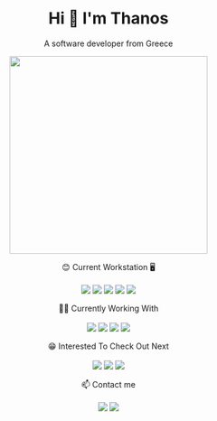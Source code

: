 

<h1 align='center'>
  Hi 👋 I'm Thanos
</h1>

<p align='center'>
  A software developer from Greece
</p>

<p align='center'>
  <img src="https://github-readme-stats.vercel.app/api?username=thanosades&show_icons=true&count_private=true&theme=tokyonight" width="350">
</p>

<p align='center'>
  😊 Current Workstation 🖥️<br><br>
  <img src="https://img.shields.io/badge/Windows-0078D6?style=for-the-badge&logo=windows&logoColor=white" />
  <img src="https://img.shields.io/badge/Ubuntu_(WSL2)-E95420?style=for-the-badge&logo=ubuntu&logoColor=white" />
  <img src="https://img.shields.io/badge/Visual_Studio_Code-0078D4?style=for-the-badge&logo=visual%20studio%20code&logoColor=white" />
  <img src="https://img.shields.io/badge/Visual_Studio-5C2D91?style=for-the-badge&logo=visual%20studio&logoColor=white" />
  <img src="https://img.shields.io/badge/IntelliJIDEA-000000.svg?style=for-the-badge&logo=intellij-idea&logoColor=white" />
</p>

<p align='center'>
  👨‍💻 Currently Working With<br><br>
  <a href="https://reactjs.org/"><img src="https://img.shields.io/badge/React-20232A?style=for-the-badge&logo=react&logoColor=61DAFB" /></a>
  <a href="https://developer.mozilla.org/en-US/docs/Web/JavaScript"><img src="https://img.shields.io/badge/JavaScript-323330?style=for-the-badge&logo=javascript&logoColor=F7DF1E" /></a>
  <a href="https://typescriptlang.org"><img src="https://img.shields.io/badge/TypeScript-007ACC?style=for-the-badge&logo=typescript&logoColor=white" /></a>
  <a href="https://expressjs.com/"><img src="https://img.shields.io/badge/Node.js-339933?style=for-the-badge&logo=nodedotjs&logoColor=white" /></a>
</p>

<p align='center'>
  😁 Interested To Check Out Next<br><br>
  <img src="https://img.shields.io/badge/Python-3776AB?style=for-the-badge&logo=python&logoColor=white" />
  <img src="https://img.shields.io/badge/Go-00ADD8?style=for-the-badge&logo=go&logoColor=white" />
  <img src="https://img.shields.io/badge/Java-ED8B00?style=for-the-badge&logo=java&logoColor=white" />
</p>
 

<p align='center'>
  📫 Contact me<br><br>
  <a href="mailto:thanosades@gmail.com"><img src="https://img.shields.io/badge/Gmail-D14836?style=for-the-badge&logo=gmail&logoColor=white" /></a>
  <a href="https://www.linkedin.com/in/thanosades"><img src="https://img.shields.io/badge/LinkedIn-0077B5?style=for-the-badge&logo=linkedin&logoColor=white" /></a>  
</p>
